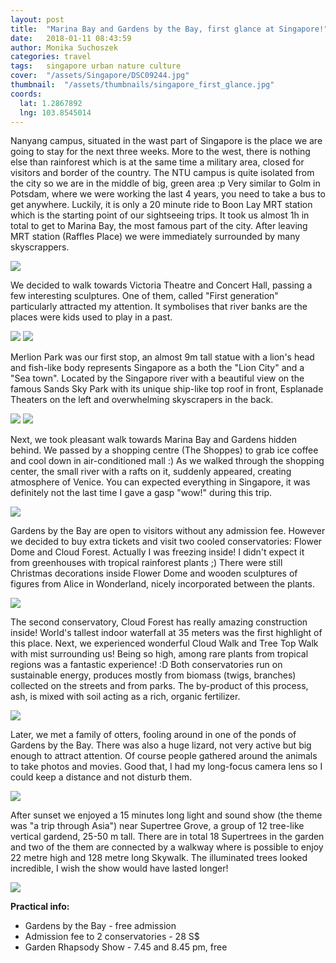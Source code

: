 ```yaml
---
layout: post
title:  "Marina Bay and Gardens by the Bay, first glance at Singapore!"
date:   2018-01-11 08:43:59
author: Monika Suchoszek
categories: travel
tags:	singapore urban nature culture
cover:  "/assets/Singapore/DSC09244.jpg"
thumbnail:  "/assets/thumbnails/singapore_first_glance.jpg"
coords:
  lat: 1.2867892
  lng: 103.8545014
---
```


Nanyang campus, situated in the wast part of Singapore is the place we are going to stay for the next three 
weeks. More to the west, there is nothing else than rainforest which is at the same time a military area, closed 
for visitors and border of the country. The NTU campus is quite isolated from the city so we are in the middle 
of big, green area :p Very similar to Golm in Potsdam, where we were working the last 4 years, you need to take a 
bus to get anywhere. Luckily, it is only a 20 minute ride to Boon Lay MRT station which is the starting point of 
our sightseeing trips. It took us almost 1h in total to get to Marina Bay, the most famous part of the city. 
After leaving MRT station (Raffles Place) we were immediately surrounded by many skyscrappers.

<img src="/assets/Singapore/DSC09217.jpg">

We decided to walk towards Victoria Theatre and Concert Hall, passing a few interesting sculptures. One of them, 
called "First generation" particularly attracted my attention. It symbolises that river banks are the places were 
kids used to play in a past.

<img src="/assets/Singapore/DSC09227-e1515649497111.jpg">
<img src="/assets/Singapore/DSC09225.jpg">

Merlion Park was our first stop, an almost 9m tall statue with a lion's head and fish-like body represents 
Singapore as a both the "Lion City" and a "Sea town". Located by the Singapore river with a beautiful view on the 
famous Sands Sky Park with its unique ship-like top roof in front, Esplanade Theaters on the left and overwhelming 
skyscrapers in the back.

<img src="/assets/Singapore/DSC09244.jpg">
<img src="/assets/Singapore/DSC100411.jpg">

Next, we took pleasant walk towards Marina Bay and Gardens hidden behind. We passed by a shopping centre 
(The Shoppes) to grab ice coffee and cool down in air-conditioned mall :) As we walked through the shopping center, 
the small river with a rafts on it, suddenly appeared, creating atmosphere of Venice. You can expected everything in 
Singapore, it was definitely not the last time I gave a gasp "wow!" during this trip.

<img src="/assets/Singapore/DSC09259.jpg">

Gardens by the Bay are open to visitors without any admission fee. However we decided to buy extra tickets and 
visit two cooled conservatories: Flower Dome and Cloud Forest. Actually I was freezing inside! I didn't expect it 
from greenhouses with tropical rainforest plants ;) There were still Christmas decorations inside Flower Dome and 
wooden sculptures of figures from Alice in Wonderland, nicely incorporated between the plants.

<img src="/assets/Singapore/DSC09289.jpg">

The second conservatory, Cloud Forest has really amazing construction inside! World's tallest indoor waterfall at 
35 meters was the first highlight of this place. Next, we experienced wonderful Cloud Walk and Tree Top Walk with 
mist surrounding us! Being so high, among rare plants from tropical regions was a fantastic experience! :D Both 
conservatories run on sustainable energy, produces mostly from biomass (twigs, branches) collected on the streets 
and from parks. The by-product of this process, ash, is mixed with soil acting as a rich, organic fertilizer.

<img src="/assets/Singapore/DSC09345.jpg">

Later, we met a family of otters, fooling around in one of the ponds of Gardens by the Bay. There was also a huge 
lizard, not very active but big enough to attract attention. Of course people gathered around the animals to take 
photos and movies. Good that, I had my long-focus camera lens so I could keep a distance and not disturb them.

<img src="/assets/Singapore/DSC09431.jpg">

After sunset we enjoyed a 15 minutes long light and sound show (the theme was "a trip through Asia") near 
Supertree Grove, a group of 12 tree-like vertical gardend, 25-50 m tall. There are in total 18 Supertrees in the 
garden and two of the them are connected by a walkway where is possible to enjoy 22 metre high and 128 metre long 
Skywalk. The illuminated trees looked incredible, I wish the show would have lasted longer!

<img src="/assets/Singapore/DSC09462.jpg">


__Practical info:__
  * Gardens by the Bay - free admission
  * Admission fee to 2 conservatories - 28 S$
  * Garden Rhapsody Show - 7.45 and 8.45 pm, free

